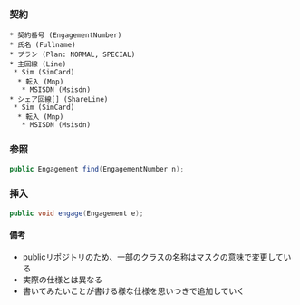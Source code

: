 ### 契約
```
* 契約番号 (EngagementNumber)
* 氏名 (Fullname)
* プラン (Plan: NORMAL, SPECIAL)
* 主回線 (Line)
 * Sim (SimCard)
  * 転入 (Mnp)
   * MSISDN (Msisdn)
* シェア回線[] (ShareLine)
 * Sim (SimCard)
  * 転入 (Mnp)
   * MSISDN (Msisdn)
```

### 参照
```Java
public Engagement find(EngagementNumber n);
```

### 挿入
```Java
public void engage(Engagement e);
```

#### 備考
+ publicリポジトリのため、一部のクラスの名称はマスクの意味で変更している
+ 実際の仕様とは異なる
+ 書いてみたいことが書ける様な仕様を思いつきで追加していく
